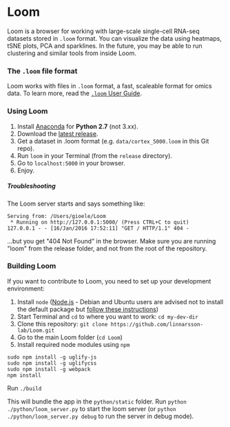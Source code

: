 # Loom

Loom is a browser for working with large-scale single-cell RNA-seq datasets stored in `.loom` format. You can visualize the data using heatmaps, tSNE plots, PCA and sparklines. In the future, you may be able to run clustering and similar tools from inside Loom.

### The `.loom` file format

Loom works with files in `.loom` format, a fast, scaleable format for omics data. To learn more, read the [`.loom` User Guide](/docs/loom_format.md).

### Using Loom

1. Install [Anaconda](https://www.continuum.io/downloads) for **Python 2.7** (not 3.xx).
2. Download the [latest release](https://github.com/linnarsson-lab/Loom/releases).
3. Get a dataset in .loom format (e.g. `data/cortex_5000.loom` in this Git repo).
4. Run `loom` in your Terminal (from the `release` directory).
5. Go to `localhost:5000` in your browser.
6. Enjoy.

##### Troubleshooting

The Loom server starts and says something like:
```
Serving from: /Users/gioele/Loom
 * Running on http://127.0.0.1:5000/ (Press CTRL+C to quit)
127.0.0.1 - - [16/Jan/2016 17:52:11] "GET / HTTP/1.1" 404 -
```
...but you get "404 Not Found" in the browser. Make sure you are running "loom" from the release folder, and not from the root of the repository.


### Building Loom

If you want to contribute to Loom, you need to set up your development environment:

1. Install `node` ([Node.js](https://nodejs.org/en/) - Debian and Ubuntu users are advised not to install the default package but [follow these instructions](https://nodejs.org/en/download/package-manager/#debian-and-ubuntu-based-linux-distributions))
2. Start Terminal and `cd` to where you want to work: `cd my-dev-dir`
3. Clone this repository: `git clone https://github.com/linnarsson-lab/Loom.git`
4. Go to the main Loom folder (`cd Loom`)
5. Install required node modules using `npm`

```
sudo npm install -g uglify-js
sudo npm install -g uglifycss
sudo npm install -g webpack
npm install
```

Run `./build`

This will bundle the app in the `python/static` folder. Run `python ./python/loom_server.py` to start the loom server (or `python ./python/loom_server.py debug` to run the server in debug mode).